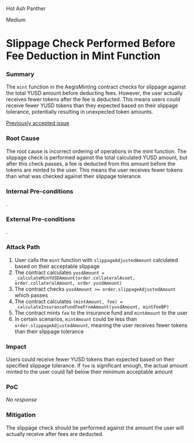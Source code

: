 Hot Ash Panther

Medium

# Slippage Check Performed Before Fee Deduction in Mint Function

### Summary

The `mint` function in the AegisMinting contract checks for slippage against the total YUSD amount before deducting fees. However, the user actually receives fewer tokens after the fee is deducted. This means users could receive fewer YUSD tokens than they expected based on their slippage tolerance, potentially resulting in unexpected token amounts.

[Previously accepted issue](https://solodit.cyfrin.io/issues/m-6-woocrosschainrouterv4crossswap-doesnt-correctly-check-for-slippage-sherlock-woofi-swap-git)

### Root Cause

The root cause is incorrect ordering of operations in the mint function. The slippage check is performed against the total calculated YUSD amount, but after this check passes, a fee is deducted from this amount before the tokens are minted to the user. This means the user receives fewer tokens than what was checked against their slippage tolerance.

### Internal Pre-conditions

.

### External Pre-conditions

 .

### Attack Path

1. User calls the `mint` function with `slippageAdjustedAmount` calculated based on their acceptable slippage
2. The contract calculates `yusdAmount = _calculateMinYUSDAmount(order.collateralAsset, order.collateralAmount, order.yusdAmount)`
3. The contract checks `yusdAmount >= order.slippageAdjustedAmount` which passes
4. The contract calculates `(mintAmount, fee) = _calculateInsuranceFundFeeFromAmount(yusdAmount, mintFeeBP)`
5. The contract mints `fee` to the insurance fund and `mintAmount` to the user
6. In certain scenarios, `mintAmount` could be less than `order.slippageAdjustedAmount`, meaning the user receives fewer tokens than their slippage tolerance

### Impact

Users could receive fewer YUSD tokens than expected based on their specified slippage tolerance. If `fee` is significant enough, the actual amount minted to the user could fall below their minimum acceptable amount

### PoC

_No response_

### Mitigation

The slippage check should be performed against the amount the user will actually receive after fees are deducted.